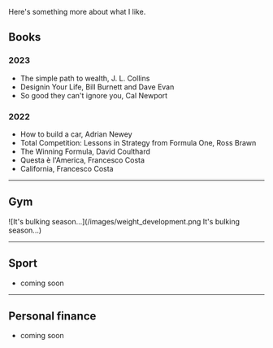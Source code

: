 Here's something more about what I like. 

## Books
### 2023
- The simple path to wealth, J. L. Collins
- Designin Your Life, Bill Burnett and Dave Evan
- So good they can't ignore you, Cal Newport

### 2022 
- How to build a car, Adrian Newey
- Total Competition: Lessons in Strategy from Formula One, Ross Brawn
- The Winning Formula, David Coulthard
- Questa è l'America, Francesco Costa
- California, Francesco Costa 

---

## Gym
![It's bulking season...](/images/weight_development.png It's bulking season...)

---

## Sport
- coming soon

---

## Personal finance
- coming soon